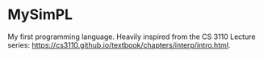 # MySimPL
My first programming language. Heavily inspired from the CS 3110 Lecture series: https://cs3110.github.io/textbook/chapters/interp/intro.html. 

